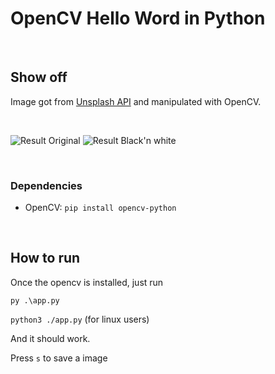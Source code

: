 # OpenCV Hello Word in Python

<br>

## Show off

Image got from [Unsplash API](https://source.unsplash.com/) and manipulated with OpenCV.

<br>

![Result Original](https://i.imgur.com/8HFp909.jpg)
![Result Black'n white](https://i.imgur.com/KvK44nu.jpg)

<br>

### Dependencies

- OpenCV: `pip install opencv-python`

<br>

## How to run

Once the opencv is installed, just run 

```py .\app.py```

```python3 ./app.py``` (for linux users)

And it should work.

Press `s` to save a image
